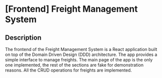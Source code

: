# [Frontend] Freight Management System

## Description
The frontend of the Freight Management System is a React application built on top of the Domain Driven Design (DDD) architecture. The app provides a simple interface to manage freights. The main page of the app is the only one implemented, the rest of the sections are fake for demonstration reasons. All the CRUD operations for freights are implemented.
